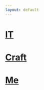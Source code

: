 ```yaml
---
layout: default
---
```

# [IT](./docs/it/index.md)

# [Craft](./docs/craft/index.md)

# [Me](./docs/me/index.md)

